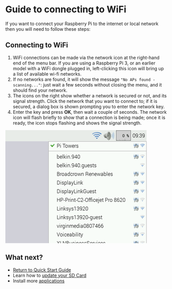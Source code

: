 # Guide to connecting to WiFi

If you want to connect your Raspberry Pi to the internet or local network then you will need to follow these steps:

## Connecting to WiFi
1. WiFi connections can be made via the network icon at the right-hand end of the menu bar. If you are using a Raspberry Pi 3, or an earlier model with a WiFi dongle plugged in, left-clicking this icon will bring up a list of available wi-fi networks.
1. If no networks are found, it will show the message `"No APs found - scanning..."`: just wait a few seconds without closing the menu, and it should find your network.
1. The icons on the right show whether a network is secured or not, and its signal strength. Click the network that you want to connect to; if it is secured, a dialog box is shown prompting you to enter the network key.
1. Enter the key and press **OK**, then wait a couple of seconds. The network icon will flash briefly to show that a connection is being made; once it is ready, the icon stops flashing and shows the signal strength.

  ![](images/wifi2.png)

## What next?
- [Return to Quick Start Guide](worksheet.md)
- Learn how to [update your SD Card](update-sd-card.md)
- Install more [applications](install-apps.md)
